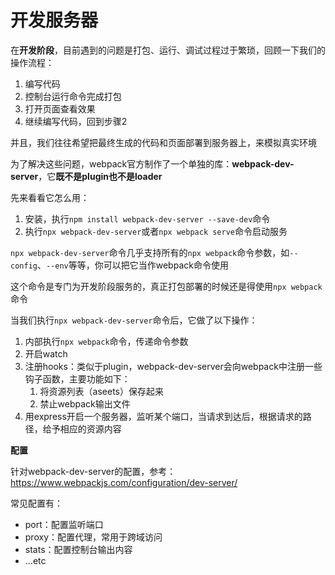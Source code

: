 # 开发服务器

在**开发阶段**，目前遇到的问题是打包、运行、调试过程过于繁琐，回顾一下我们的操作流程：

1. 编写代码
2. 控制台运行命令完成打包
3. 打开页面查看效果
4. 继续编写代码，回到步骤2

并且，我们往往希望把最终生成的代码和页面部署到服务器上，来模拟真实环境

为了解决这些问题，webpack官方制作了一个单独的库：**webpack-dev-server**，它**既不是plugin也不是loader**

先来看看它怎么用：

1. 安装，执行```npm install webpack-dev-server --save-dev```命令
2. 执行```npx webpack-dev-server```或者```npx webpack serve```命令启动服务

```npx webpack-dev-server```命令几乎支持所有的```npx webpack```命令参数，如```--config```、```--env```等等，你可以把它当作webpack命令使用

这个命令是专门为开发阶段服务的，真正打包部署的时候还是得使用```npx webpack```命令

当我们执行```npx webpack-dev-server```命令后，它做了以下操作：

1. 内部执行```npx webpack```命令，传递命令参数
2. 开启watch
3. 注册hooks：类似于plugin，webpack-dev-server会向webpack中注册一些钩子函数，主要功能如下：
   1. 将资源列表（aseets）保存起来
   2. 禁止webpack输出文件
4. 用express开启一个服务器，监听某个端口，当请求到达后，根据请求的路径，给予相应的资源内容

**配置**

针对webpack-dev-server的配置，参考：https://www.webpackjs.com/configuration/dev-server/

常见配置有：

- port：配置监听端口
- proxy：配置代理，常用于跨域访问
- stats：配置控制台输出内容
- ...etc
